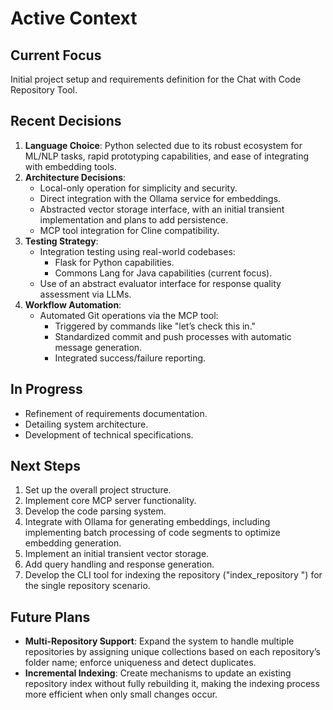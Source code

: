 # Active Context

## Current Focus
Initial project setup and requirements definition for the Chat with Code Repository Tool.

## Recent Decisions
1. **Language Choice**: Python selected due to its robust ecosystem for ML/NLP tasks, rapid prototyping capabilities, and ease of integrating with embedding tools.
2. **Architecture Decisions**:
   - Local-only operation for simplicity and security.
   - Direct integration with the Ollama service for embeddings.
   - Abstracted vector storage interface, with an initial transient implementation and plans to add persistence.
   - MCP tool integration for Cline compatibility.
3. **Testing Strategy**:
   - Integration testing using real-world codebases:
     - Flask for Python capabilities.
     - Commons Lang for Java capabilities (current focus).
   - Use of an abstract evaluator interface for response quality assessment via LLMs.
4. **Workflow Automation**:
   - Automated Git operations via the MCP tool:
     - Triggered by commands like "let’s check this in."
     - Standardized commit and push processes with automatic message generation.
     - Integrated success/failure reporting.

## In Progress
- Refinement of requirements documentation.
- Detailing system architecture.
- Development of technical specifications.

## Next Steps
1. Set up the overall project structure.
2. Implement core MCP server functionality.
3. Develop the code parsing system.
4. Integrate with Ollama for generating embeddings, including implementing batch processing of code segments to optimize embedding generation.
5. Implement an initial transient vector storage.
6. Add query handling and response generation.
7. Develop the CLI tool for indexing the repository ("index_repository <path-to-repository>") for the single repository scenario.

## Future Plans
- **Multi-Repository Support**: Expand the system to handle multiple repositories by assigning unique collections based on each repository’s folder name; enforce uniqueness and detect duplicates.
- **Incremental Indexing**: Create mechanisms to update an existing repository index without fully rebuilding it, making the indexing process more efficient when only small changes occur.
